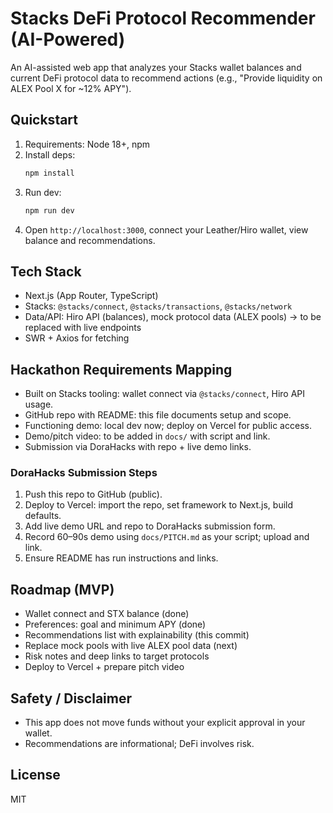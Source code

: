 # Stacks DeFi Protocol Recommender (AI-Powered)

An AI-assisted web app that analyzes your Stacks wallet balances and current DeFi protocol data to recommend actions (e.g., "Provide liquidity on ALEX Pool X for ~12% APY").

## Quickstart

1. Requirements: Node 18+, npm
2. Install deps:
   ```bash
   npm install
   ```
3. Run dev:
   ```bash
   npm run dev
   ```
4. Open `http://localhost:3000`, connect your Leather/Hiro wallet, view balance and recommendations.

## Tech Stack
- Next.js (App Router, TypeScript)
- Stacks: `@stacks/connect`, `@stacks/transactions`, `@stacks/network`
- Data/API: Hiro API (balances), mock protocol data (ALEX pools) → to be replaced with live endpoints
- SWR + Axios for fetching

## Hackathon Requirements Mapping
- Built on Stacks tooling: wallet connect via `@stacks/connect`, Hiro API usage.
- GitHub repo with README: this file documents setup and scope.
- Functioning demo: local dev now; deploy on Vercel for public access.
- Demo/pitch video: to be added in `docs/` with script and link.
- Submission via DoraHacks with repo + live demo links.

### DoraHacks Submission Steps
1. Push this repo to GitHub (public).
2. Deploy to Vercel: import the repo, set framework to Next.js, build defaults.
3. Add live demo URL and repo to DoraHacks submission form.
4. Record 60–90s demo using `docs/PITCH.md` as your script; upload and link.
5. Ensure README has run instructions and links.

## Roadmap (MVP)
- Wallet connect and STX balance (done)
- Preferences: goal and minimum APY (done)
- Recommendations list with explainability (this commit)
- Replace mock pools with live ALEX pool data (next)
- Risk notes and deep links to target protocols
- Deploy to Vercel + prepare pitch video

## Safety / Disclaimer
- This app does not move funds without your explicit approval in your wallet.
- Recommendations are informational; DeFi involves risk.

## License
MIT
